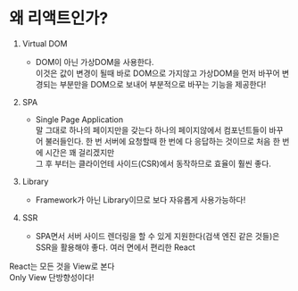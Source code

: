 # 왜 리액트인가?

1. Virtual DOM  

    - DOM이 아닌 가상DOM을 사용한다.  
    이것은 값이 변경이 될때 바로 DOM으로 가지않고 가상DOM을 먼저 바꾸어 변경되는 부분만을 DOM으로 보내어 부분적으로 바꾸는 기능을 제공한다!

2. SPA
    - Single Page Application  
    말 그대로 하나의 페이지만을 갖는다 하나의 페이지않에서 컴포넌트들이 바꾸어 불러들인다.
    한 번 서버에 요청할때 한 번에 다 응답하는 것이므로 처음 한 번에 시간은 꽤 걸리겠지만  
    그 후 부터는 클라이언테 사이드(CSR)에서 동작하므로 효율이 훨씬 좋다.
3. Library
    - Framework가 아닌 Library이므로 보다 자유롭게 사용가능하다!
4. SSR
    - SPA면서 서버 사이드 렌더링을 할 수 있게 지원한다(검색 엔진 같은 것들)은 SSR을 활용해야 좋다.
    여러 면에서 편리한 React

React는 모든 것을 View로 본다  
Only View 단방향성이다!